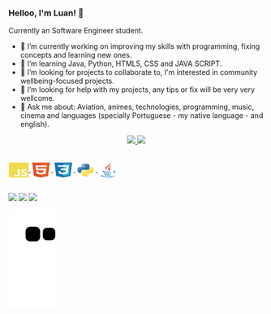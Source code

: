 ### Helloo, I'm Luan! 👋
Currently an Software Engineer student.

- 🔭 I’m currently working on improving my skills with programming, fixing concepts and learning new ones.
- 🌱 I’m learning Java, Python, HTML5, CSS and JAVA SCRIPT.
- 👯 I’m looking for projects to collaborate to, I'm interested in community wellbeing-focused projects.
- 🤔 I’m looking for help with my projects, any tips or fix will be very very wellcome.
- 💬 Ask me about: Aviation, animes, technologies, programming, music, cinema and languages (specially Portuguese - my native language - and english).
<div align="center">
  <a href="https://github.com/Luan2002">
  
  <img width="48%" src="https://github-readme-stats.vercel.app/api?username=luan2002&show_icons=true&theme=dracula&include_all_commits=true&count_private=true">
  <img width="48%" src="https://github-readme-stats.vercel.app/api/top-langs/?username=luan2002&layout=compact&langs_count=7&theme=react">
  
</div>

<div style="display: inline_block"><br>
<div style="display: inline_block"><br>
  <img align="center" alt="Luan-Js" height="30" width="40" src="https://raw.githubusercontent.com/devicons/devicon/master/icons/javascript/javascript-plain.svg">
  <img align="center" alt="Luan-HTML" height="30" width="40" src="https://raw.githubusercontent.com/devicons/devicon/master/icons/html5/html5-original.svg">
  <img align="center" alt="Luan-CSS" height="30" width="40" src="https://raw.githubusercontent.com/devicons/devicon/master/icons/css3/css3-original.svg">
  <img align="center" alt="Luan-Python" height="30" width="40" src="https://raw.githubusercontent.com/devicons/devicon/master/icons/python/python-original.svg">
  <img align="center" alt="Rafa-Csharp" height="30" width="40" src="https://raw.githubusercontent.com/devicons/devicon/master/icons/java/java-original.svg">
  </div>
  
  ##
  
  <div>
     <a href="https://instagram.com/luangomesreal?igshid=YmMyMTA2M2Y=" target="_blank"><img src="https://img.shields.io/badge/-Instagram-%23E4405F?style=for-the-badge&logo=instagram&logoColor=white" target="_blank"></a>
     <a href="https://www.linkedin.com/in/luan-gomes-193292202"_blank"><img src="https://img.shields.io/badge/-LinkedIn-%230077B5?style=for-the-badge&logo=linkedin&logoColor=white" target="_blank"></a>
     <a href = "mailto:luan.gomesao@gmail.com"><img src="https://img.shields.io/badge/-Gmail-%23333?style=for-the-badge&logo=gmail&logoColor=white" target="_blank"</a>
  
  ![Snake animation](https://github.com/Luan2002/Luan2002/blob/output/github-contribution-grid-snake.svg)
 
  </div>
  
    
       
     
  
      
     
     

